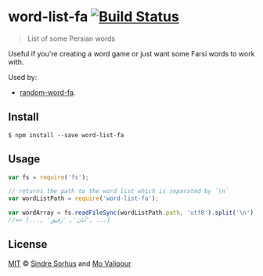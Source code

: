 # word-list-fa [![Build Status](https://travis-ci.org/mvalipour/word-list-fa.svg?branch=master)](https://travis-ci.org/mvalipour/word-list-fa)

> List of some Persian words

Useful if you're creating a word game or just want some Farsi words to work with.

Used by:

- [random-word-fa](https://github.com/mvalipour/random-word-fa).


## Install

```
$ npm install --save word-list-fa
```


## Usage

```js
var fs = require('fs');

// returns the path to the word list which is separated by `\n`
var wordListPath = require('word-list-fa');

var wordArray = fs.readFileSync(wordListPath.path, 'utf8').split('\n');
//=> [..., 'آبان', 'رفیق', ...]
```

## License

[MIT](/blob/master/license) © [Sindre Sorhus](http://sindresorhus.com)
and [Mo Valipour](http://mvalipour.github.io)
